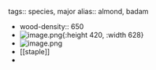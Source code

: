 tags:: species, major
alias:: almond, badam

- wood-density:: 650
- ![image.png](https://peach-geographical-bat-397.mypinata.cloud/ipfs/QmU9PNMsCB8nohK12jXpqnz1Rf5moBYwjF4dc4eksR32Lx){:height 420, :width 628}
- ![image.png](https://peach-geographical-bat-397.mypinata.cloud/ipfs/QmWpN3Dt2mCVcyYdoT3mLNK1vQJRkxxY5AxuoTCZv31amW)
- [[staple]]
-